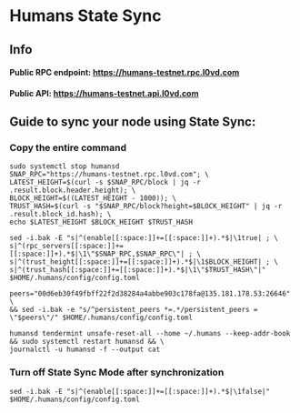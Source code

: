# Humans State Sync

## Info
#### Public RPC endpoint: https://humans-testnet.rpc.l0vd.com
#### Public API: https://humans-testnet.api.l0vd.com

## Guide to sync your node using State Sync:

### Copy the entire command
```
sudo systemctl stop humansd
SNAP_RPC="https://humans-testnet.rpc.l0vd.com"; \
LATEST_HEIGHT=$(curl -s $SNAP_RPC/block | jq -r .result.block.header.height); \
BLOCK_HEIGHT=$((LATEST_HEIGHT - 1000)); \
TRUST_HASH=$(curl -s "$SNAP_RPC/block?height=$BLOCK_HEIGHT" | jq -r .result.block_id.hash); \
echo $LATEST_HEIGHT $BLOCK_HEIGHT $TRUST_HASH

sed -i.bak -E "s|^(enable[[:space:]]+=[[:space:]]+).*$|\1true| ; \
s|^(rpc_servers[[:space:]]+=[[:space:]]+).*$|\1\"$SNAP_RPC,$SNAP_RPC\"| ; \
s|^(trust_height[[:space:]]+=[[:space:]]+).*$|\1$BLOCK_HEIGHT| ; \
s|^(trust_hash[[:space:]]+=[[:space:]]+).*$|\1\"$TRUST_HASH\"|" $HOME/.humans/config/config.toml

peers="00d6eb30f49fbff22f2d38284a4abbe903c178fa@135.181.178.53:26646" \
&& sed -i.bak -e "s/^persistent_peers *=.*/persistent_peers = \"$peers\"/" $HOME/.humans/config/config.toml 

humansd tendermint unsafe-reset-all --home ~/.humans --keep-addr-book && sudo systemctl restart humansd && \
journalctl -u humansd -f --output cat
```

### Turn off State Sync Mode after synchronization
```
sed -i.bak -E "s|^(enable[[:space:]]+=[[:space:]]+).*$|\1false|" $HOME/.humans/config/config.toml
```
